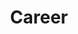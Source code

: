 ---
title: Career
layout: Career
description: Job opportunities for students
menuPage: true
priority: '1'
header: /assets/images/header-images/fair.jpg
---